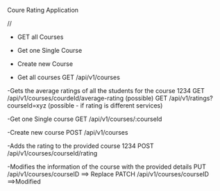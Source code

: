 Coure Rating Application

//

- GET all Courses
- Get one Single Course
- Create new Course

- Get all courses
  GET /api/v1/courses

-Gets the average ratings of all the students for the course 1234
GET /api/v1/courses/courdeId/average-rating (possible)
GET /api/v1/ratings?courseId=xyz (possible - if rating is different services)

-Get one Single course
GET /api/v1/courses/:courseId

-Create new course
POST /api/v1/courses

-Adds the rating to the provided course 1234
POST /api/v1/courses/courseId/rating

-Modifies the information of the course with the provided details
PUT /api/v1/courses/courseID ==> Replace
PATCH /api/v1/courses/courseID ==>Modified
